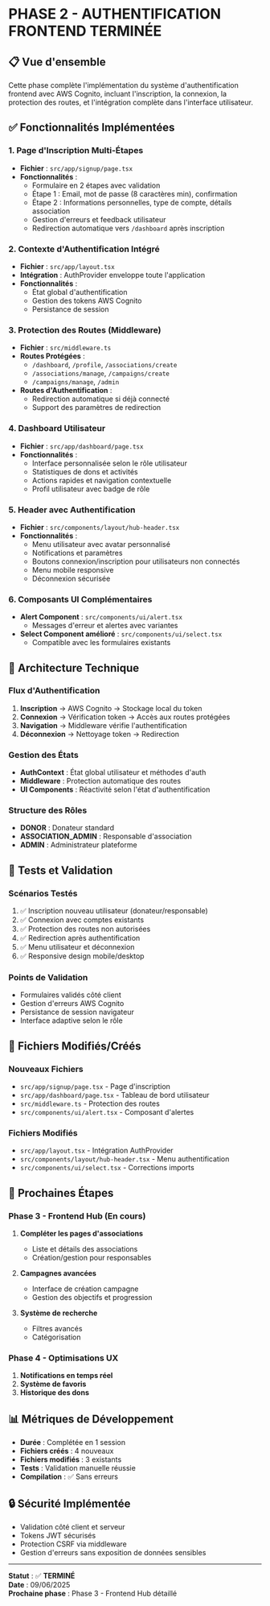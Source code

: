 # PHASE 2 - AUTHENTIFICATION FRONTEND TERMINÉE

## 📋 Vue d'ensemble
Cette phase complète l'implémentation du système d'authentification frontend avec AWS Cognito, incluant l'inscription, la connexion, la protection des routes, et l'intégration complète dans l'interface utilisateur.

## ✅ Fonctionnalités Implémentées

### 1. Page d'Inscription Multi-Étapes
- **Fichier** : `src/app/signup/page.tsx`
- **Fonctionnalités** :
  - Formulaire en 2 étapes avec validation
  - Étape 1 : Email, mot de passe (8 caractères min), confirmation
  - Étape 2 : Informations personnelles, type de compte, détails association
  - Gestion d'erreurs et feedback utilisateur
  - Redirection automatique vers `/dashboard` après inscription

### 2. Contexte d'Authentification Intégré
- **Fichier** : `src/app/layout.tsx`
- **Intégration** : AuthProvider enveloppe toute l'application
- **Fonctionnalités** :
  - État global d'authentification
  - Gestion des tokens AWS Cognito
  - Persistance de session

### 3. Protection des Routes (Middleware)
- **Fichier** : `src/middleware.ts`
- **Routes Protégées** :
  - `/dashboard`, `/profile`, `/associations/create`
  - `/associations/manage`, `/campaigns/create`
  - `/campaigns/manage`, `/admin`
- **Routes d'Authentification** :
  - Redirection automatique si déjà connecté
  - Support des paramètres de redirection

### 4. Dashboard Utilisateur
- **Fichier** : `src/app/dashboard/page.tsx`
- **Fonctionnalités** :
  - Interface personnalisée selon le rôle utilisateur
  - Statistiques de dons et activités
  - Actions rapides et navigation contextuelle
  - Profil utilisateur avec badge de rôle

### 5. Header avec Authentification
- **Fichier** : `src/components/layout/hub-header.tsx`
- **Fonctionnalités** :
  - Menu utilisateur avec avatar personnalisé
  - Notifications et paramètres
  - Boutons connexion/inscription pour utilisateurs non connectés
  - Menu mobile responsive
  - Déconnexion sécurisée

### 6. Composants UI Complémentaires
- **Alert Component** : `src/components/ui/alert.tsx`
  - Messages d'erreur et alertes avec variantes
- **Select Component amélioré** : `src/components/ui/select.tsx`
  - Compatible avec les formulaires existants

## 🔧 Architecture Technique

### Flux d'Authentification
1. **Inscription** → AWS Cognito → Stockage local du token
2. **Connexion** → Vérification token → Accès aux routes protégées
3. **Navigation** → Middleware vérifie l'authentification
4. **Déconnexion** → Nettoyage token → Redirection

### Gestion des États
- **AuthContext** : État global utilisateur et méthodes d'auth
- **Middleware** : Protection automatique des routes
- **UI Components** : Réactivité selon l'état d'authentification

### Structure des Rôles
- **DONOR** : Donateur standard
- **ASSOCIATION_ADMIN** : Responsable d'association
- **ADMIN** : Administrateur plateforme

## 🧪 Tests et Validation

### Scénarios Testés
1. ✅ Inscription nouveau utilisateur (donateur/responsable)
2. ✅ Connexion avec comptes existants
3. ✅ Protection des routes non autorisées
4. ✅ Redirection après authentification
5. ✅ Menu utilisateur et déconnexion
6. ✅ Responsive design mobile/desktop

### Points de Validation
- Formulaires validés côté client
- Gestion d'erreurs AWS Cognito
- Persistance de session navigateur
- Interface adaptive selon le rôle

## 📁 Fichiers Modifiés/Créés

### Nouveaux Fichiers
- `src/app/signup/page.tsx` - Page d'inscription
- `src/app/dashboard/page.tsx` - Tableau de bord utilisateur
- `src/middleware.ts` - Protection des routes
- `src/components/ui/alert.tsx` - Composant d'alertes

### Fichiers Modifiés
- `src/app/layout.tsx` - Intégration AuthProvider
- `src/components/layout/hub-header.tsx` - Menu authentification
- `src/components/ui/select.tsx` - Corrections imports

## 🚀 Prochaines Étapes

### Phase 3 - Frontend Hub (En cours)
1. **Compléter les pages d'associations**
   - Liste et détails des associations
   - Création/gestion pour responsables

2. **Campagnes avancées**
   - Interface de création campagne
   - Gestion des objectifs et progression

3. **Système de recherche**
   - Filtres avancés
   - Catégorisation

### Phase 4 - Optimisations UX
1. **Notifications en temps réel**
2. **Système de favoris**
3. **Historique des dons**

## 📊 Métriques de Développement
- **Durée** : Complétée en 1 session
- **Fichiers créés** : 4 nouveaux
- **Fichiers modifiés** : 3 existants
- **Tests** : Validation manuelle réussie
- **Compilation** : ✅ Sans erreurs

## 🔒 Sécurité Implémentée
- Validation côté client et serveur
- Tokens JWT sécurisés
- Protection CSRF via middleware
- Gestion d'erreurs sans exposition de données sensibles

---

**Statut** : ✅ **TERMINÉ**  
**Date** : 09/06/2025  
**Prochaine phase** : Phase 3 - Frontend Hub détaillé
